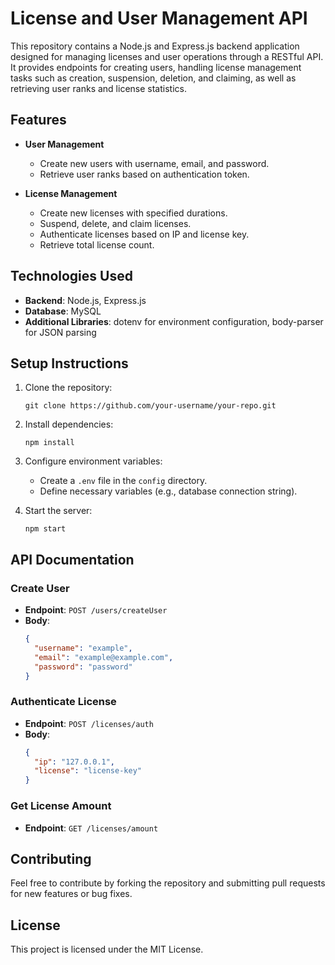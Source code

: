 # License and User Management API

This repository contains a Node.js and Express.js backend application designed for managing licenses and user operations through a RESTful API. It provides endpoints for creating users, handling license management tasks such as creation, suspension, deletion, and claiming, as well as retrieving user ranks and license statistics.

## Features

- **User Management**
  - Create new users with username, email, and password.
  - Retrieve user ranks based on authentication token.

- **License Management**
  - Create new licenses with specified durations.
  - Suspend, delete, and claim licenses.
  - Authenticate licenses based on IP and license key.
  - Retrieve total license count.

## Technologies Used

- **Backend**: Node.js, Express.js
- **Database**: MySQL
- **Additional Libraries**: dotenv for environment configuration, body-parser for JSON parsing

## Setup Instructions

1. Clone the repository:
   ```
   git clone https://github.com/your-username/your-repo.git
   ```

2. Install dependencies:
   ```
   npm install
   ```

3. Configure environment variables:
   - Create a `.env` file in the `config` directory.
   - Define necessary variables (e.g., database connection string).

4. Start the server:
   ```
   npm start
   ```

## API Documentation

### Create User

- **Endpoint**: `POST /users/createUser`
- **Body**:
  ```json
  {
    "username": "example",
    "email": "example@example.com",
    "password": "password"
  }
  ```

### Authenticate License

- **Endpoint**: `POST /licenses/auth`
- **Body**:
  ```json
  {
    "ip": "127.0.0.1",
    "license": "license-key"
  }
  ```

### Get License Amount

- **Endpoint**: `GET /licenses/amount`


## Contributing

Feel free to contribute by forking the repository and submitting pull requests for new features or bug fixes.

## License

This project is licensed under the MIT License.
```

